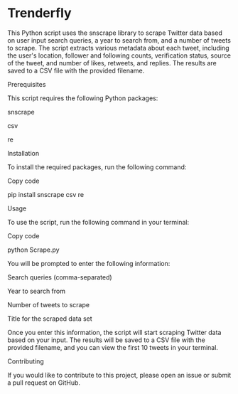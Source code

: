 # Trenderfly 

This Python script uses the snscrape library to scrape Twitter data based on user input search queries, a year to search from, and a number of tweets to scrape. The script extracts various metadata about each tweet, including the user's location, follower and following counts, verification status, source of the tweet, and number of likes, retweets, and replies. The results are saved to a CSV file with the provided filename.

Prerequisites

This script requires the following Python packages:

snscrape

csv

re

Installation

To install the required packages, run the following command:

Copy code

pip install snscrape csv re

Usage

To use the script, run the following command in your terminal:

Copy code

python Scrape.py

You will be prompted to enter the following information:

Search queries (comma-separated)

Year to search from

Number of tweets to scrape

Title for the scraped data set

Once you enter this information, the script will start scraping Twitter data based on your input. The results will be saved to a CSV file with the provided filename, and you can view the first 10 tweets in your terminal.

Contributing

If you would like to contribute to this project, please open an issue or submit a pull request on GitHub.

